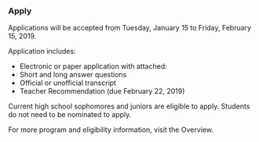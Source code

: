 ### Apply

Applications will be accepted from Tuesday, January 15 to Friday, February 15, 2019. 

Application includes:
- Electronic or paper application with attached:
- Short and long answer questions
- Official or unofficial transcript
- Teacher Recommendation (due February 22, 2019)

Current high school sophomores and juniors are eligible to apply. Students do not need to be nominated to apply.

For more program and eligibility information, visit the Overview.
